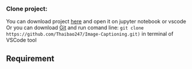 

### Clone project: 
You can download project [here](https://github.com/Thaibao247/Image-Captioning.git) and open it on jupyter notebook or vscode
Or you can download [Git](https://git-scm.com/downloads) and run comand line: `git clone https://github.com/Thaibao247/Image-Captioning.git)` in terminal of VSCode tool

## Requirement
